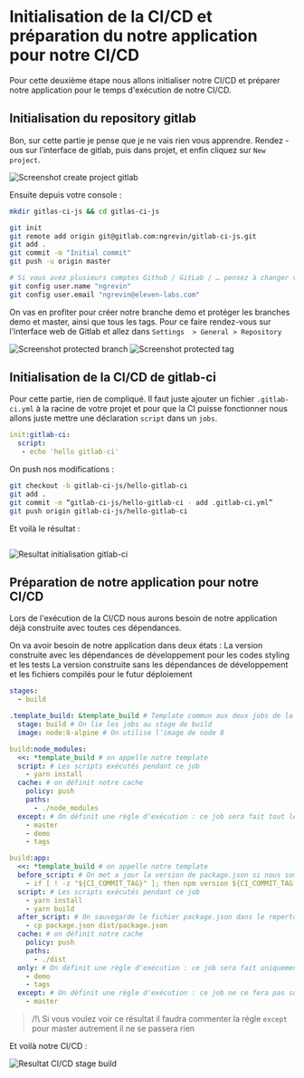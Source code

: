 # Initialisation de la CI/CD et préparation du notre application pour notre CI/CD

Pour cette deuxième étape nous allons initialiser notre CI/CD et préparer notre application pour le temps d'exécution de notre CI/CD.

## Initialisation du repository gitlab
Bon, sur cette partie je pense que je ne vais rien vous apprendre. Rendez -ous sur l’interface de gitlab, puis dans projet, et enfin cliquez sur `New project`.

![Screenshot create project gitlab](https://storage.googleapis.com/tutos/assets/screenshot-create-project-gitlab.png)

Ensuite depuis votre console :
```bash
mkdir gitlas-ci-js && cd gitlas-ci-js

git init
git remote add origin git@gitlab.com:ngrevin/gitlab-ci-js.git
git add .
git commit -m "Initial commit"
git push -u origin master

# Si vous avez plusieurs comptes Github / GitLab / … pensez à changer votre config
git config user.name "ngrevin"
git config user.email "ngrevin@eleven-labs.com"
```

On vas en profiter pour créer notre branche demo et protéger les branches demo et master, ainsi que tous les tags.
Pour ce faire rendez-vous sur l'interface web de Gitlab et allez dans `Settings  > General > Repository`

![Screenshot protected branch](https://storage.googleapis.com/tutos/assets/screenshot-protected-branch.png)
![Screenshot protected tag](https://storage.googleapis.com/tutos/assets/screenshot-protected-tag.png)

## Initialisation de la CI/CD de gitlab-ci

Pour cette partie, rien de compliqué. Il faut juste ajouter un fichier `.gitlab-ci.yml` à la racine de votre projet et pour que la CI puisse fonctionner nous allons juste mettre une déclaration `script` dans un `jobs`.

```yaml
init:gitlab-ci:
  script:
   - echo 'hello gitlab-ci'
```
On push nos modifications :

```bash
git checkout -b gitlab-ci-js/hello-gitlab-ci
git add .
git commit -m “gitlab-ci-js/hello-gitlab-ci - add .gitlab-ci.yml”
git push origin gitlab-ci-js/hello-gitlab-ci
```
Et voilà le résultat :
```bash
```
![Resultat initialisation gitlab-ci](https://storage.googleapis.com/tutos/assets/2018-07-18-gitlab-ci-js/result-init-gitlab-ci.png)

## Préparation de notre application pour notre CI/CD

Lors de l'exécution de la CI/CD nous aurons besoin de notre application déjà construite avec toutes ces dépendances.

On va avoir besoin de notre application dans deux états :
La version construite avec les dépendances de développement pour les codes styling et les tests
La version construite sans les dépendances de développement et les fichiers compilés pour le futur déploiement
```yaml
stages:
  - build

.template_build: &template_build # Template commun aux deux jobs de la stage build
  stage: build # On lie les jobs au stage de build
  image: node:8-alpine # On utilise l’image de node 8

build:node_modules:
  <<: *template_build # on appelle notre template
  script: # Les scripts exécutés pendant ce job
    - yarn install
  cache: # on définit notre cache
    policy: push
    paths:
      - ./node_modules
  except: # On définit une règle d'exécution : ce job sera fait tout le temps sauf sur master et demo,mais aussi en cas de tag
    - master
    - demo
    - tags

build:app:
  <<: *template_build # on appelle notre template
  before_script: # On met a jour la version de package.json si nous somme sur un tag
    - if [ ! -z "${CI_COMMIT_TAG}" ]; then npm version ${CI_COMMIT_TAG:1}; fi
  script: # Les scripts exécutés pendant ce job
    - yarn install
    - yarn build
  after_script: # On sauvegarde le fichier package.json dans le repertoir "dist" pour le mettre en cache
    - cp package.json dist/package.json
  cache: # on définit notre cache
    policy: push
    paths:
      - ./dist
  only: # On définit une règle d'exécution : ce job sera fait uniquement sur demo ou en cas de tag
    - demo
    - tags
  except: # On définit une règle d'exécution : ce job ne ce fera pas sur master
    - master
```

> /!\ Si vous voulez voir ce résultat il faudra commenter la régle `except` pour master autrement il ne se passera rien

Et voilà notre CI/CD :

![Resultat CI/CD stage build](https://storage.googleapis.com/tutos/assets/2018-07-18-gitlab-ci-js/screenshot-pipeline-build.png)
